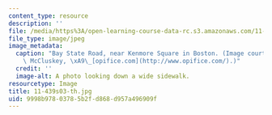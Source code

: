 ```yaml
---
content_type: resource
description: ''
file: /media/https%3A/open-learning-course-data-rc.s3.amazonaws.com/11-439-revitalizing-urban-main-streets-mission-hill-egleston-square-boston-spring-2003/9998b97803785b2fd868d957a496909f_11-439s03-th.jpg
file_type: image/jpeg
image_metadata:
  caption: "Bay State Road, near Kenmore Square in Boston. (Image courtesy of Keith\
    \ McCluskey, \xA9\_[opifice.com](http://www.opifice.com/).)"
  credit: ''
  image-alt: A photo looking down a wide sidewalk.
resourcetype: Image
title: 11-439s03-th.jpg
uid: 9998b978-0378-5b2f-d868-d957a496909f
---
```

